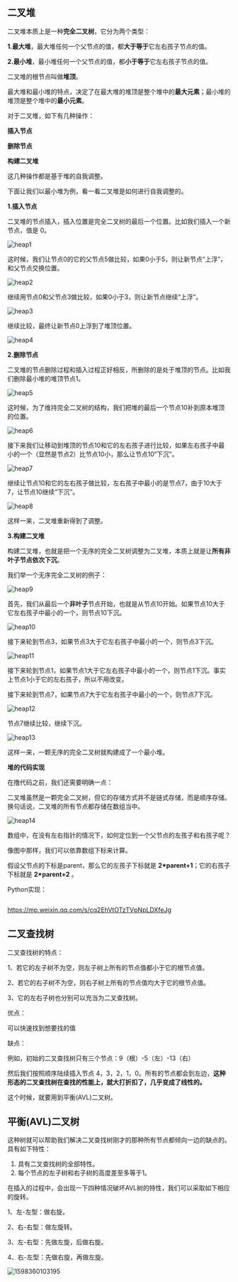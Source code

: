 ## 二叉堆

二叉堆本质上是一种**完全二叉树**，它分为两个类型：

**1.最大堆**，最大堆任何一个父节点的值，都**大于等于**它左右孩子节点的值。

**2.最小堆**，最小堆任何一个父节点的值，都**小于等于**它左右孩子节点的值。

二叉堆的根节点叫做**堆顶**。

最大堆和最小堆的特点，决定了在最大堆的堆顶是整个堆中的**最大元素**；最小堆的堆顶是整个堆中的**最小元素**。

对于二叉堆，如下有几种操作：

**插入节点**

**删除节点**

**构建二叉堆**

这几种操作都是基于堆的自我调整。

下面让我们以最小堆为例，看一看二叉堆是如何进行自我调整的。

**1.插入节点**

二叉堆的节点插入，插入位置是完全二叉树的最后一个位置。比如我们插入一个新节点，值是 0。

![heap1](img/heap1.jpg)

这时候，我们让节点0的它的父节点5做比较，如果0小于5，则让新节点“上浮”，和父节点交换位置。

![heap2](img/heap2.jpg)

继续用节点0和父节点3做比较，如果0小于3，则让新节点继续“上浮”。

![heap3](img/heap3.jpg)

继续比较，最终让新节点0上浮到了堆顶位置。

![heap4](img/heap4.jpg)

**2.删除节点**

二叉堆的节点删除过程和插入过程正好相反，所删除的是处于堆顶的节点。比如我们删除最小堆的堆顶节点1。

![heap5](img/heap5.jpg)

这时候，为了维持完全二叉树的结构，我们把堆的最后一个节点10补到原本堆顶的位置。

![heap6](img/heap6.jpg)

接下来我们让移动到堆顶的节点10和它的左右孩子进行比较，如果左右孩子中最小的一个（显然是节点2）比节点10小，那么让节点10“下沉”。

![heap7](img/heap7.jpg)

继续让节点10和它的左右孩子做比较，左右孩子中最小的是节点7，由于10大于7，让节点10继续“下沉”。

![heap8](img/heap8.jpg)

这样一来，二叉堆重新得到了调整。





**3.构建二叉堆**

构建二叉堆，也就是把一个无序的完全二叉树调整为二叉堆，本质上就是让**所有非叶子节点依次下沉**。

我们举一个无序完全二叉树的例子：

![heap9](img/heap9.jpg)

首先，我们从最后一个**非叶子**节点开始，也就是从节点10开始。如果节点10大于它左右孩子中最小的一个，则节点10下沉。

![heap10](img/heap10.jpg)

接下来轮到节点3，如果节点3大于它左右孩子中最小的一个，则节点3下沉。

![heap11](img/heap11.jpg)

接下来轮到节点1，如果节点1大于它左右孩子中最小的一个，则节点1下沉。事实上节点1小于它的左右孩子，所以不用改变。

接下来轮到节点7，如果节点7大于它左右孩子中最小的一个，则节点7下沉。

![heap12](img/heap12.jpg)

节点7继续比较，继续下沉。

![heap13](img/heap13.jpg)

这样一来，一颗无序的完全二叉树就构建成了一个最小堆。

**堆的代码实现**

在撸代码之前，我们还需要明确一点：

二叉堆虽然是一颗完全二叉树，但它的存储方式并不是链式存储，而是顺序存储。换句话说，二叉堆的所有节点都存储在数组当中。

![heap14](img/heap14.jpg)

数组中，在没有左右指针的情况下，如何定位到一个父节点的左孩子和右孩子呢？

像图中那样，我们可以依靠数组下标来计算。

假设父节点的下标是parent，那么它的左孩子下标就是 **2\*parent+1**；它的右孩子下标就是  **2\*parent+2** 。

Python实现：

```

```







https://mp.weixin.qq.com/s/cq2EhVtOTzTVpNpLDXfeJg

## 二叉查找树

二叉查找树的特点：

1、若它的左子树不为空，则左子树上所有的节点值都小于它的根节点值。

2、若它的右子树不为空，则右子树上所有的节点值均大于它的根节点值。

3、它的左右子树也分别可以充当为二叉查找树。

优点：

可以快速找到想要找的值

缺点：

例如，初始的二叉查找树只有三个节点：9（根）-5（左）-13（右）

然后我们按照顺序陆续插入节点 4，3，2，1，0。所有的节点都会到左边，**这种形态的二叉查找树在查找的性能上，就大打折扣了，几乎变成了线性的。**

这个时候，就要用到平衡(AVL)二叉树。

## 平衡(AVL)二叉树

这种树就可以帮助我们解决二叉查找树刚才的那种所有节点都倾向一边的缺点的。具有如下特性：

1. 具有二叉查找树的全部特性。
2. 每个节点的左子树和右子树的高度差至多等于1。

在插入的过程中，会出现一下四种情况破坏AVL树的特性，我们可以采取如下相应的旋转。

1、左-左型：做右旋。

2、右-右型：做左旋转。

3、左-右型：先做左旋，后做右旋。

4、右-左型：先做右旋，再做左旋。

![1598360103195](img/1598360103195.png)

